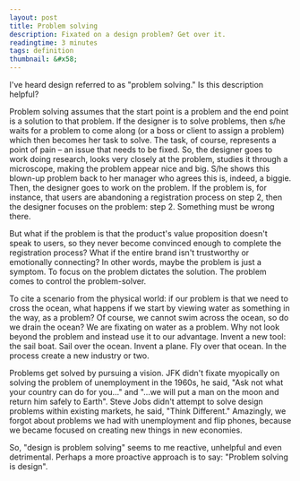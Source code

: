 ```yaml
---
layout: post
title: Problem solving
description: Fixated on a design problem? Get over it.
readingtime: 3 minutes
tags: definition
thumbnail: &#x58;
---
```


I've heard design referred to as "problem solving." Is this description helpful?

Problem solving assumes that the start point is a problem and the end point is a solution to that problem. If the designer is to solve problems, then s/he waits for a problem to come along (or a boss or client to assign a problem) which then becomes her task to solve. The task, of course, represents a point of pain – an issue that needs to be fixed. So, the designer goes to work doing research, looks very closely at the problem, studies it through a microscope, making the problem appear nice and big. S/he shows this blown-up problem back to her manager who agrees this is, indeed, a biggie. Then, the designer goes to work on the problem. If the problem is, for instance, that users are abandoning a registration process on step 2, then the designer focuses on the problem: step 2. Something must be wrong there.

But what if the problem is that the product's value proposition doesn't speak to users, so they never become convinced enough to complete the registration process? What if the entire brand isn't trustworthy or emotionally connecting? In other words, maybe the problem is just a symptom. To focus on the problem dictates the solution. The problem comes to control the problem-solver.

To cite a scenario from the physical world: if our problem is that we need to cross the ocean, what happens if we start by viewing water as something in the way, as a problem? Of course, we cannot swim across the ocean, so do we drain the ocean? We are fixating on water as a problem. Why not look beyond the problem and instead use it to our advantage. Invent a new tool: the sail boat. Sail over the ocean. Invent a plane. Fly over that ocean. In the process create a new industry or two.

Problems get solved by pursuing a vision. JFK didn't fixate myopically on solving the problem of unemployment in the 1960s, he said, "Ask not what your country can do for you…" and "…we will put a man on the moon and return him safely to Earth". Steve Jobs didn't attempt to solve design problems within existing markets, he said, "Think Different." Amazingly, we forgot about problems we had with unemployment and flip phones, because we became focused on creating new things in new economies.

So, "design is problem solving" seems to me reactive, unhelpful and even detrimental. Perhaps a more proactive approach is to say: "Problem solving is design".